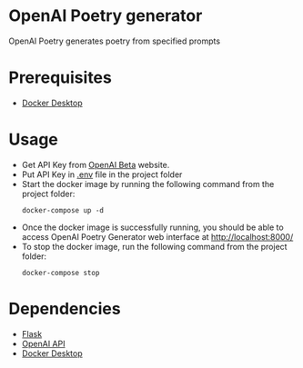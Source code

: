 # OpenAI Poetry generator

OpenAI Poetry generates poetry from specified prompts

# Prerequisites

- [Docker Desktop](https://docker.com)

# Usage

- Get API Key from [OpenAI Beta](https://beta.openai.com/account/api-keys) website.
- Put API Key in [.env](.env) file in the project folder
- Start the docker image by running the following command from the project folder:
  ```shell
  docker-compose up -d
  ```
- Once the docker image is successfully running, you should be able to access OpenAI Poetry Generator web interface at [http://localhost:8000/](http://localhost:8000/)
- To stop the docker image, run the following command from the project folder:
  ```shell
  docker-compose stop
  ```

# Dependencies

- [Flask](https://flask.palletsprojects.com/)
- [OpenAI API](https://beta.openai.com)
- [Docker Desktop](https://docker.com)
